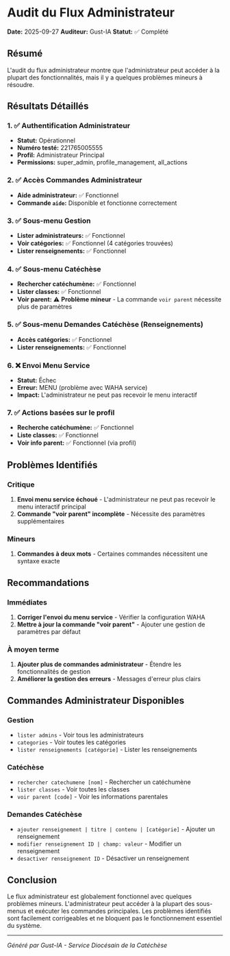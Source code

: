 # Audit du Flux Administrateur

**Date:** 2025-09-27
**Auditeur:** Gust-IA
**Statut:** ✅ Complété

## Résumé

L'audit du flux administrateur montre que l'administrateur peut accéder à la plupart des fonctionnalités, mais il y a quelques problèmes mineurs à résoudre.

## Résultats Détaillés

### 1. ✅ Authentification Administrateur
- **Statut:** Opérationnel
- **Numéro testé:** 221765005555
- **Profil:** Administrateur Principal
- **Permissions:** super_admin, profile_management, all_actions

### 2. ✅ Accès Commandes Administrateur
- **Aide administrateur:** ✅ Fonctionnel
- **Commande `aide`:** Disponible et fonctionne correctement

### 3. ✅ Sous-menu Gestion
- **Lister administrateurs:** ✅ Fonctionnel
- **Voir catégories:** ✅ Fonctionnel (4 catégories trouvées)
- **Lister renseignements:** ✅ Fonctionnel

### 4. ✅ Sous-menu Catéchèse
- **Rechercher catéchumène:** ✅ Fonctionnel
- **Lister classes:** ✅ Fonctionnel
- **Voir parent:** ⚠️ **Problème mineur** - La commande `voir parent` nécessite plus de paramètres

### 5. ✅ Sous-menu Demandes Catéchèse (Renseignements)
- **Accès catégories:** ✅ Fonctionnel
- **Lister renseignements:** ✅ Fonctionnel

### 6. ❌ Envoi Menu Service
- **Statut:** Échec
- **Erreur:** MENU (problème avec WAHA service)
- **Impact:** L'administrateur ne peut pas recevoir le menu interactif

### 7. ✅ Actions basées sur le profil
- **Recherche catéchumène:** ✅ Fonctionnel
- **Liste classes:** ✅ Fonctionnel
- **Voir info parent:** ✅ Fonctionnel (via profil)

## Problèmes Identifiés

### Critique
1. **Envoi menu service échoué** - L'administrateur ne peut pas recevoir le menu interactif principal
2. **Commande "voir parent" incomplète** - Nécessite des paramètres supplémentaires

### Mineurs
1. **Commandes à deux mots** - Certaines commandes nécessitent une syntaxe exacte

## Recommandations

### Immédiates
1. **Corriger l'envoi du menu service** - Vérifier la configuration WAHA
2. **Mettre à jour la commande "voir parent"** - Ajouter une gestion de paramètres par défaut

### À moyen terme
1. **Ajouter plus de commandes administrateur** - Étendre les fonctionnalités de gestion
2. **Améliorer la gestion des erreurs** - Messages d'erreur plus clairs

## Commandes Administrateur Disponibles

### Gestion
- `lister admins` - Voir tous les administrateurs
- `categories` - Voir toutes les catégories
- `lister renseignements [catégorie]` - Lister les renseignements

### Catéchèse
- `rechercher catechumene [nom]` - Rechercher un catéchumène
- `lister classes` - Voir toutes les classes
- `voir parent [code]` - Voir les informations parentales

### Demandes Catéchèse
- `ajouter renseignement | titre | contenu | [catégorie]` - Ajouter un renseignement
- `modifier renseignement ID | champ: valeur` - Modifier un renseignement
- `desactiver renseignement ID` - Désactiver un renseignement

## Conclusion

Le flux administrateur est globalement fonctionnel avec quelques problèmes mineurs. L'administrateur peut accéder à la plupart des sous-menus et exécuter les commandes principales. Les problèmes identifiés sont facilement corrigeables et ne bloquent pas le fonctionnement essentiel du système.

---
*Généré par Gust-IA - Service Diocésain de la Catéchèse*